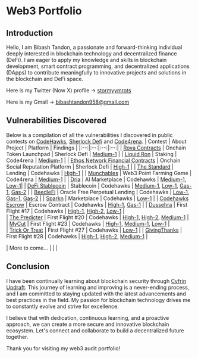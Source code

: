 # Web3 Portfolio

## Introduction
Hello, I am Bibash Tandon, a passionate and forward-thinking individual deeply interested in blockchain technology and decentralized finance (DeFi). I am eager to apply my knowledge and skills in blockchain development, smart contract programming, and decentralized applications (DApps) to contribute meaningfully to innovative projects and solutions in the blockchain and DeFi space.

Here is my Twitter (Now X) profile -> [stormyymrots](https://x.com/stormyymrots)

Here is my Gmail -> bibashtandon958@gmail.com

## Vulnerabilities Discovered
Below is a compilation of all the vulnerabilities I discovered in public contests on [CodeHawks](https://www.codehawks.com), [Sherlock Defi](https://www.sherlock.xyz/) and [Code4rena](https://www.code4rena.com).
| Contest | About Project | Platform | Findings |
|:--:|:--:|:--:|:--:|
| [Rova Contracts](https://audits.sherlock.xyz/contests/498?filter=questions) | Onchain Token Launchpad | Sherlock Defi  | [Medium-1](https://github.com/sherlock-audit/2025-02-rova-judging/issues/228) |
| [Liquid Ron](https://code4rena.com/audits/2025-01-liquid-ron) | Staking | Code4rena  | [Medium-1](https://code4rena.com/audits/2025-01-liquid-ron/submissions/S-437) |
| [Ethos Network Financial Contracts](https://audits.sherlock.xyz/contests/675?filter=questions) | Onchain Social Reputation Platform | Sherlock Defi  | [High-1](https://github.com/sherlock-audit/2024-11-ethos-network-ii-judging/issues/132) |
| [The Standard](https://codehawks.cyfrin.io/c/2023-12-the-standard) | Lending | Codehawks  | [High-1](https://codehawks.cyfrin.io/c/2023-12-the-standard/s/227) |
| [Munchables](https://code4rena.com/reports/2024-05-munchables) | Web3 Point Farming Game | Code4rena | [Medium-1](https://github.com/code-423n4/2024-05-munchables-findings/issues/502) |
| [Dria](https://codehawks.cyfrin.io/c/2024-10-swan-dria) | AI Marketplace | Codehawks | [Medium-1](https://codehawks.cyfrin.io/c/2024-10-swan-dria/s/725), [Low-1](https://codehawks.cyfrin.io/c/2024-10-swan-dria/s/591)| 
| [DeFi Stablecoin](https://codehawks.cyfrin.io/c/2023-07-foundry-defi-stablecoin) | Stablecoin | Codehawks | [Medium-1](https://codehawks.cyfrin.io/c/2023-07-foundry-defi-stablecoin/s/545), [Low-1](https://codehawks.cyfrin.io/c/2023-07-foundry-defi-stablecoin/s/533), [Gas-1](https://codehawks.cyfrin.io/c/2023-07-foundry-defi-stablecoin/s/537), [Gas-2](https://codehawks.cyfrin.io/c/2023-07-foundry-defi-stablecoin/s/543) | 
| [BeedleFi](https://codehawks.cyfrin.io/c/2023-07-beedle) | Oracle Free Perpetual Lending | Codehawks  | [Low-1](https://codehawks.cyfrin.io/c/2023-07-beedle/s/1330), [Gas-1](https://codehawks.cyfrin.io/c/2023-07-beedle/s/1517), [Gas-2](https://codehawks.cyfrin.io/c/2023-07-beedle/s/1589) |
| [Sparkn](https://codehawks.cyfrin.io/c/2023-08-sparkn) | Marketplace | Codehawks | [Low-1](https://codehawks.cyfrin.io/c/2023-08-sparkn/s/358) | 
| [Codehawks Escrow](https://codehawks.cyfrin.io/c/2023-07-escrow) | Escrow Contract | Codehawks | [High-1](https://codehawks.cyfrin.io/c/2023-07-escrow/s/473), [Gas-1](https://codehawks.cyfrin.io/c/2023-07-escrow/s/483) | 
| [Dussehra](https://codehawks.cyfrin.io/c/2024-06-Dussehra) | First Flight #17 | Codehawks  | [High-1](https://codehawks.cyfrin.io/c/2024-06-Dussehra/s/334), [High-2](https://codehawks.cyfrin.io/c/2024-06-Dussehra/s/339), [Low-1](https://codehawks.cyfrin.io/c/2024-06-Dussehra/s/336) |  
| [The Predicter](https://codehawks.cyfrin.io/c/2024-07-the-predicter) | First Flight #20 | Codehawks  | [High-1](https://codehawks.cyfrin.io/c/2024-07-the-predicter/s/95/), [High-2](https://codehawks.cyfrin.io/c/2024-07-the-predicter/s/98/), [Medium-1](https://codehawks.cyfrin.io/c/2024-07-the-predicter/s/96/) |  
| [MyCut](https://codehawks.cyfrin.io/c/2024-08-MyCut) | First Flight #23 | Codehawks  | [High-1](https://codehawks.cyfrin.io/c/2024-08-MyCut/s/282), [Medium-1](https://codehawks.cyfrin.io/c/2024-08-MyCut/s/287), [Low-1](https://codehawks.cyfrin.io/c/2024-08-MyCut/s/286) |  
| [Trick Or Treat](https://codehawks.cyfrin.io/c/2024-10-trick-or-treat) | First Flight #27 | Codehawks | [Low-1](https://codehawks.cyfrin.io/c/2024-10-trick-or-treat/s/81) | 
| [GivingThanks](https://codehawks.cyfrin.io/c/2024-11-giving-thanks) | First Flight #28 | Codehawks | [High-1](https://codehawks.cyfrin.io/c/2024-11-giving-thanks/s/412), [High-2](https://codehawks.cyfrin.io/c/2024-11-giving-thanks/s/414), [Medium-1](https://codehawks.cyfrin.io/c/2024-11-giving-thanks/s/413) | 

| More to come... | | |


## Conclusion

I have been continually learning about blockchain security through [Cyfrin Updraft](https://updraft.cyfrin.io/). This journey of learning and improving is a never-ending process, and I am committed to staying updated with the latest advancements and best practices in the field. My passion for blockchain technology drives me to constantly evolve and strive for excellence.

I believe that with dedication, continuous learning, and a proactive approach, we can create a more secure and innovative blockchain ecosystem. Let's connect and collaborate to build a decentralized future together.

Thank you for visiting my web3 audit portfolio!
